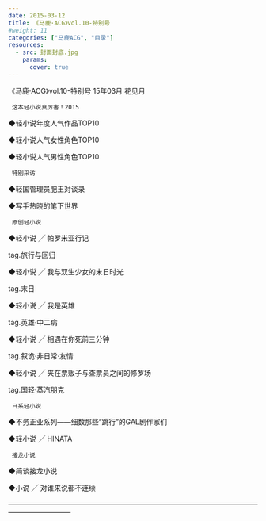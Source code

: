 ```yaml
---
date: 2015-03-12
title: 《马鹿·ACG》vol.10-特别号
#weight: 11
categories: ["马鹿ACG", "目录"]
resources:
  - src: 封面封底.jpg
    params:
      cover: true
---
```


《马鹿·ACG》vol.10-特别号 15年03月 花见月

     这本轻小说真厉害！2015           

◆轻小说年度人气作品TOP10

◆轻小说人气女性角色TOP10

◆轻小说人气男性角色TOP10 

     特别采访                               

◆轻国管理员肥王对谈录

◆写手热晓的笔下世界

     原创轻小说                             

◆轻小说 ╱ 帕罗米亚行记  

 tag.旅行与回归

◆轻小说 ╱ 我与双生少女的末日时光 

 tag.末日

◆轻小说 ╱ 我是英雄 

 tag.英雄·中二病

◆轻小说 ╱ 相遇在你死前三分钟 

 tag.叙诡·非日常·友情

◆轻小说 ╱ 夹在票贩子与查票员之间的修罗场  

 tag.国轻·蒸汽朋克

     日系轻小说                             

◆不务正业系列——细数那些“跳行”的GAL剧作家们

◆轻小说 ╱ HINATA 

     接龙小说                               

◆简谈接龙小说

◆小说 ╱ 对谁来说都不连续

—————————————————————————————————————————————